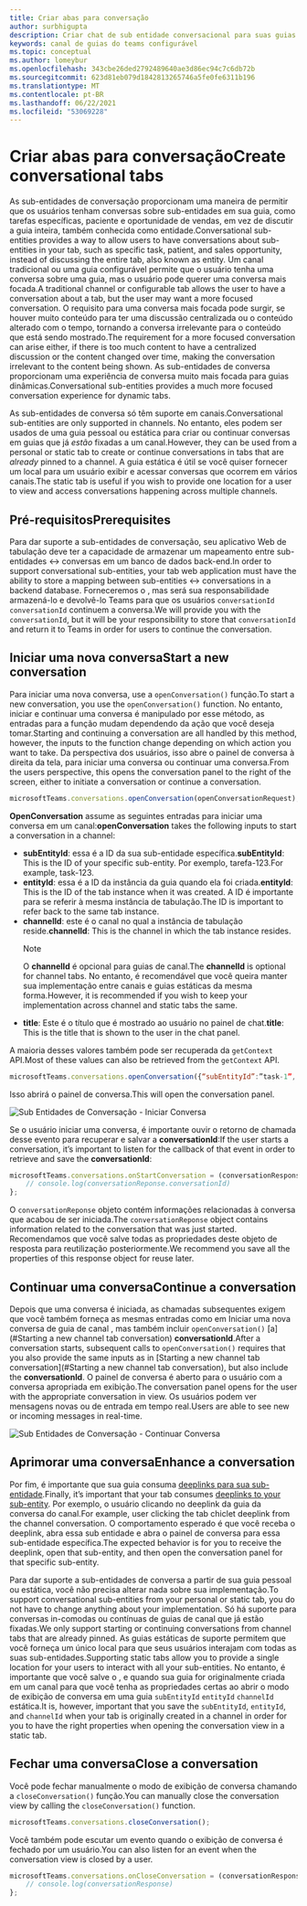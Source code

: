 ```yaml
---
title: Criar abas para conversação
author: surbhigupta
description: Criar chat de sub entidade conversacional para suas guias de canal
keywords: canal de guias do teams configurável
ms.topic: conceptual
ms.author: lomeybur
ms.openlocfilehash: 343cbe26ded2792489640ae3d86ec94c7c6db72b
ms.sourcegitcommit: 623d81eb079d1842813265746a5fe0fe6311b196
ms.translationtype: MT
ms.contentlocale: pt-BR
ms.lasthandoff: 06/22/2021
ms.locfileid: "53069228"
---
```

# <a name="create-conversational-tabs"></a><span data-ttu-id="2c088-104">Criar abas para conversação</span><span class="sxs-lookup"><span data-stu-id="2c088-104">Create conversational tabs</span></span>

<span data-ttu-id="2c088-105">As sub-entidades de conversação proporcionam uma maneira de permitir que os usuários tenham conversas sobre sub-entidades em sua guia, como tarefas específicas, paciente e oportunidade de vendas, em vez de discutir a guia inteira, também conhecida como entidade.</span><span class="sxs-lookup"><span data-stu-id="2c088-105">Conversational sub-entities provides a way to allow users to have conversations about sub-entities in your tab, such as specific task, patient, and sales opportunity, instead of discussing the entire tab, also known as entity.</span></span> <span data-ttu-id="2c088-106">Um canal tradicional ou uma guia configurável permite que o usuário tenha uma conversa sobre uma guia, mas o usuário pode querer uma conversa mais focada.</span><span class="sxs-lookup"><span data-stu-id="2c088-106">A traditional channel or configurable tab allows the user to have a conversation about a tab, but the user may want a more focused conversation.</span></span> <span data-ttu-id="2c088-107">O requisito para uma conversa mais focada pode surgir, se houver muito conteúdo para ter uma discussão centralizada ou o conteúdo alterado com o tempo, tornando a conversa irrelevante para o conteúdo que está sendo mostrado.</span><span class="sxs-lookup"><span data-stu-id="2c088-107">The requirement for a more focused conversation can arise either, if there is too much content to have a centralized discussion or the content changed over time, making the conversation irrelevant to the content being shown.</span></span> <span data-ttu-id="2c088-108">As sub-entidades de conversa proporcionam uma experiência de conversa muito mais focada para guias dinâmicas.</span><span class="sxs-lookup"><span data-stu-id="2c088-108">Conversational sub-entities provides a much more focused conversation experience for dynamic tabs.</span></span>

<span data-ttu-id="2c088-109">As sub-entidades de conversa só têm suporte em canais.</span><span class="sxs-lookup"><span data-stu-id="2c088-109">Conversational sub-entities are only supported in channels.</span></span> <span data-ttu-id="2c088-110">No entanto, eles podem ser usados de uma guia pessoal ou estática para criar ou continuar conversas em guias que já *estão* fixadas a um canal.</span><span class="sxs-lookup"><span data-stu-id="2c088-110">However, they can be used from a personal or static tab to create or continue conversations in tabs that are *already* pinned to a channel.</span></span> <span data-ttu-id="2c088-111">A guia estática é útil se você quiser fornecer um local para um usuário exibir e acessar conversas que ocorrem em vários canais.</span><span class="sxs-lookup"><span data-stu-id="2c088-111">The static tab is useful if you wish to provide one location for a user to view and access conversations happening across multiple channels.</span></span>

## <a name="prerequisites"></a><span data-ttu-id="2c088-112">Pré-requisitos</span><span class="sxs-lookup"><span data-stu-id="2c088-112">Prerequisites</span></span>

<span data-ttu-id="2c088-113">Para dar suporte a sub-entidades de conversação, seu aplicativo Web de tabulação deve ter a capacidade de armazenar um mapeamento entre sub-entidades ↔ conversas em um banco de dados back-end.</span><span class="sxs-lookup"><span data-stu-id="2c088-113">In order to support conversational sub-entities, your tab web application must have the ability to store a mapping between sub-entities ↔ conversations in a backend database.</span></span> <span data-ttu-id="2c088-114">Forneceremos o , mas será sua responsabilidade armazená-lo e devolvê-lo Teams para que os usuários `conversationId` `conversationId` continuem a conversa.</span><span class="sxs-lookup"><span data-stu-id="2c088-114">We will provide you with the `conversationId`, but it will be your responsibility to store that `conversationId` and return it to Teams in order for users to continue the conversation.</span></span>

## <a name="start-a-new-conversation"></a><span data-ttu-id="2c088-115">Iniciar uma nova conversa</span><span class="sxs-lookup"><span data-stu-id="2c088-115">Start a new conversation</span></span>

<span data-ttu-id="2c088-116">Para iniciar uma nova conversa, use a `openConversation()` função.</span><span class="sxs-lookup"><span data-stu-id="2c088-116">To start a new conversation, you use the `openConversation()` function.</span></span> <span data-ttu-id="2c088-117">No entanto, iniciar e continuar uma conversa é manipulado por esse método, as entradas para a função mudam dependendo da ação que você deseja tomar.</span><span class="sxs-lookup"><span data-stu-id="2c088-117">Starting and continuing a conversation are all handled by this method, however, the inputs to the function change depending on which action you want to take.</span></span> <span data-ttu-id="2c088-118">Da perspectiva dos usuários, isso abre o painel de conversa à direita da tela, para iniciar uma conversa ou continuar uma conversa.</span><span class="sxs-lookup"><span data-stu-id="2c088-118">From the users perspective, this opens the conversation panel to the right of the screen, either to initiate a conversation or continue a conversation.</span></span>

``` javascript
microsoftTeams.conversations.openConversation(openConversationRequest);
```

<span data-ttu-id="2c088-119">**OpenConversation** assume as seguintes entradas para iniciar uma conversa em um canal:</span><span class="sxs-lookup"><span data-stu-id="2c088-119">**openConversation** takes the following inputs to start a conversation in a channel:</span></span>

* <span data-ttu-id="2c088-120">**subEntityId**: essa é a ID da sua sub-entidade específica.</span><span class="sxs-lookup"><span data-stu-id="2c088-120">**subEntityId**: This is the ID of your specific sub-entity.</span></span> <span data-ttu-id="2c088-121">Por exemplo, tarefa-123.</span><span class="sxs-lookup"><span data-stu-id="2c088-121">For example, task-123.</span></span>
* <span data-ttu-id="2c088-122">**entityId**: essa é a ID da instância da guia quando ela foi criada.</span><span class="sxs-lookup"><span data-stu-id="2c088-122">**entityId**: This is the ID of the tab instance when it was created.</span></span> <span data-ttu-id="2c088-123">A ID é importante para se referir à mesma instância de tabulação.</span><span class="sxs-lookup"><span data-stu-id="2c088-123">The ID is important to refer back to the same tab instance.</span></span>
* <span data-ttu-id="2c088-124">**channelId**: este é o canal no qual a instância de tabulação reside.</span><span class="sxs-lookup"><span data-stu-id="2c088-124">**channelId**: This is the channel in which the tab instance resides.</span></span>
   > [!NOTE]
   > <span data-ttu-id="2c088-125">O **channelId** é opcional para guias de canal.</span><span class="sxs-lookup"><span data-stu-id="2c088-125">The **channelId** is optional for channel tabs.</span></span> <span data-ttu-id="2c088-126">No entanto, é recomendável que você queira manter sua implementação entre canais e guias estáticas da mesma forma.</span><span class="sxs-lookup"><span data-stu-id="2c088-126">However, it is recommended if you wish to keep your implementation across channel and static tabs the same.</span></span>
* <span data-ttu-id="2c088-127">**title**: Este é o título que é mostrado ao usuário no painel de chat.</span><span class="sxs-lookup"><span data-stu-id="2c088-127">**title**: This is the title that is shown to the user in the chat panel.</span></span>

<span data-ttu-id="2c088-128">A maioria desses valores também pode ser recuperada da `getContext` API.</span><span class="sxs-lookup"><span data-stu-id="2c088-128">Most of these values can also be retrieved from the `getContext` API.</span></span>

```javascript
microsoftTeams.conversations.openConversation({“subEntityId”:”task-1”, “entityId”: “tabInstanceId-1”, “channelId”: ”19:baa6e71f65b948d189bf5c892baa8e5a@thread.skype”, “title”: "Task Title”});
```

<span data-ttu-id="2c088-129">Isso abrirá o painel de conversa.</span><span class="sxs-lookup"><span data-stu-id="2c088-129">This will open the conversation panel.</span></span>

![Sub Entidades de Conversação - Iniciar Conversa](~/assets/images/tabs/conversational-subentities/start-conversation.png)

<span data-ttu-id="2c088-131">Se o usuário iniciar uma conversa, é importante ouvir o retorno de chamada desse evento para recuperar e salvar a **conversationId**:</span><span class="sxs-lookup"><span data-stu-id="2c088-131">If the user starts a conversation, it’s important to listen for the callback of that event in order to retrieve and save the **conversationId**:</span></span>

```javascript
microsoftTeams.conversations.onStartConversation = (conversationResponse) => {
    // console.log(conversationReponse.conversationId)
};
```

<span data-ttu-id="2c088-132">O `conversationReponse` objeto contém informações relacionadas à conversa que acabou de ser iniciada.</span><span class="sxs-lookup"><span data-stu-id="2c088-132">The `conversationReponse` object contains information related to the conversation that was just started.</span></span> <span data-ttu-id="2c088-133">Recomendamos que você salve todas as propriedades deste objeto de resposta para reutilização posteriormente.</span><span class="sxs-lookup"><span data-stu-id="2c088-133">We recommend you save all the properties of this response object for reuse later.</span></span>

## <a name="continue-a-conversation"></a><span data-ttu-id="2c088-134">Continuar uma conversa</span><span class="sxs-lookup"><span data-stu-id="2c088-134">Continue a conversation</span></span>

<span data-ttu-id="2c088-135">Depois que uma conversa é iniciada, as chamadas subsequentes exigem que você também forneça as mesmas entradas como em Iniciar uma nova conversa de guia de canal , mas também incluir `openConversation()` [a](#Starting a new channel tab conversation) **conversationId**.</span><span class="sxs-lookup"><span data-stu-id="2c088-135">After a conversation starts, subsequent calls to `openConversation()` requires that you also provide the same inputs as in [Starting a new channel tab conversation](#Starting a new channel tab conversation), but also include the **conversationId**.</span></span> <span data-ttu-id="2c088-136">O painel de conversa é aberto para o usuário com a conversa apropriada em exibição.</span><span class="sxs-lookup"><span data-stu-id="2c088-136">The conversation panel opens for the user with the appropriate conversation in view.</span></span> <span data-ttu-id="2c088-137">Os usuários podem ver mensagens novas ou de entrada em tempo real.</span><span class="sxs-lookup"><span data-stu-id="2c088-137">Users are able to see new or incoming messages in real-time.</span></span>

![Sub Entidades de Conversação - Continuar Conversa](~/assets/images/tabs/conversational-subentities/continue-conversation.png)

## <a name="enhance-a-conversation"></a><span data-ttu-id="2c088-139">Aprimorar uma conversa</span><span class="sxs-lookup"><span data-stu-id="2c088-139">Enhance a conversation</span></span>

<span data-ttu-id="2c088-140">Por fim, é importante que sua guia consuma [deeplinks para sua sub-entidade](~/concepts/build-and-test/deep-links.md).</span><span class="sxs-lookup"><span data-stu-id="2c088-140">Finally, it’s important that your tab consumes [deeplinks to your sub-entity](~/concepts/build-and-test/deep-links.md).</span></span> <span data-ttu-id="2c088-141">Por exemplo, o usuário clicando no deeplink da guia da conversa do canal.</span><span class="sxs-lookup"><span data-stu-id="2c088-141">For example, user clicking the tab chiclet deeplink from the channel conversation.</span></span> <span data-ttu-id="2c088-142">O comportamento esperado é que você receba o deeplink, abra essa sub entidade e abra o painel de conversa para essa sub-entidade específica.</span><span class="sxs-lookup"><span data-stu-id="2c088-142">The expected behavior is for you to receive the deeplink, open that sub-entity, and then open the conversation panel for that specific sub-entity.</span></span>

<span data-ttu-id="2c088-143">Para dar suporte a sub-entidades de conversa a partir de sua guia pessoal ou estática, você não precisa alterar nada sobre sua implementação.</span><span class="sxs-lookup"><span data-stu-id="2c088-143">To support conversational sub-entities from your personal or static tab, you do not have to change anything about your implementation.</span></span> <span data-ttu-id="2c088-144">Só há suporte para conversas in-comodas ou contínuas de guias de canal que já estão fixadas.</span><span class="sxs-lookup"><span data-stu-id="2c088-144">We only support starting or continuing conversations from channel tabs that are already pinned.</span></span> <span data-ttu-id="2c088-145">As guias estáticas de suporte permitem que você forneça um único local para que seus usuários interajam com todas as suas sub-entidades.</span><span class="sxs-lookup"><span data-stu-id="2c088-145">Supporting static tabs allow you to provide a single location for your users to interact with all your sub-entities.</span></span> <span data-ttu-id="2c088-146">No entanto, é importante que você salve o , e quando sua guia for originalmente criada em um canal para que você tenha as propriedades certas ao abrir o modo de exibição de conversa em uma guia `subEntityId` `entityId` `channelId` estática.</span><span class="sxs-lookup"><span data-stu-id="2c088-146">It is, however, important that you save the `subEntityId`, `entityId`, and `channelId` when your tab is originally created in a channel in order for you to have the right properties when opening the conversation view in a static tab.</span></span>

## <a name="close-a-conversation"></a><span data-ttu-id="2c088-147">Fechar uma conversa</span><span class="sxs-lookup"><span data-stu-id="2c088-147">Close a conversation</span></span>

<span data-ttu-id="2c088-148">Você pode fechar manualmente o modo de exibição de conversa chamando a `closeConversation()` função.</span><span class="sxs-lookup"><span data-stu-id="2c088-148">You can manually close the conversation view by calling the `closeConversation()` function.</span></span>

```javascript
microsoftTeams.conversations.closeConversation();
```

<span data-ttu-id="2c088-149">Você também pode escutar um evento quando o exibição de conversa é fechado por um usuário.</span><span class="sxs-lookup"><span data-stu-id="2c088-149">You can also listen for an event when the conversation view is closed by a user.</span></span>

```javascript
microsoftTeams.conversations.onCloseConversation = (conversationResponse) => {
    // console.log(conversationResponse)
};
```
